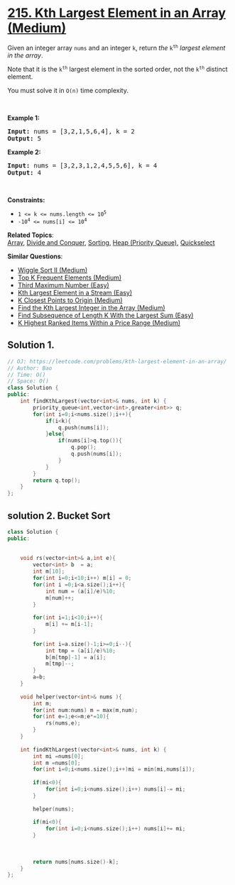 # [215. Kth Largest Element in an Array (Medium)](https://leetcode.com/problems/kth-largest-element-in-an-array/)

<p>Given an integer array <code>nums</code> and an integer <code>k</code>, return <em>the</em> <code>k<sup>th</sup></code> <em>largest element in the array</em>.</p>

<p>Note that it is the <code>k<sup>th</sup></code> largest element in the sorted order, not the <code>k<sup>th</sup></code> distinct element.</p>

<p>You must solve it in <code>O(n)</code> time complexity.</p>

<p>&nbsp;</p>
<p><strong>Example 1:</strong></p>
<pre><strong>Input:</strong> nums = [3,2,1,5,6,4], k = 2
<strong>Output:</strong> 5
</pre><p><strong>Example 2:</strong></p>
<pre><strong>Input:</strong> nums = [3,2,3,1,2,4,5,5,6], k = 4
<strong>Output:</strong> 4
</pre>
<p>&nbsp;</p>
<p><strong>Constraints:</strong></p>

<ul>
	<li><code>1 &lt;= k &lt;= nums.length &lt;= 10<sup>5</sup></code></li>
	<li><code>-10<sup>4</sup> &lt;= nums[i] &lt;= 10<sup>4</sup></code></li>
</ul>


**Related Topics**:  
[Array](https://leetcode.com/tag/array/), [Divide and Conquer](https://leetcode.com/tag/divide-and-conquer/), [Sorting](https://leetcode.com/tag/sorting/), [Heap (Priority Queue)](https://leetcode.com/tag/heap-priority-queue/), [Quickselect](https://leetcode.com/tag/quickselect/)

**Similar Questions**:
* [Wiggle Sort II (Medium)](https://leetcode.com/problems/wiggle-sort-ii/)
* [Top K Frequent Elements (Medium)](https://leetcode.com/problems/top-k-frequent-elements/)
* [Third Maximum Number (Easy)](https://leetcode.com/problems/third-maximum-number/)
* [Kth Largest Element in a Stream (Easy)](https://leetcode.com/problems/kth-largest-element-in-a-stream/)
* [K Closest Points to Origin (Medium)](https://leetcode.com/problems/k-closest-points-to-origin/)
* [Find the Kth Largest Integer in the Array (Medium)](https://leetcode.com/problems/find-the-kth-largest-integer-in-the-array/)
* [Find Subsequence of Length K With the Largest Sum (Easy)](https://leetcode.com/problems/find-subsequence-of-length-k-with-the-largest-sum/)
* [K Highest Ranked Items Within a Price Range (Medium)](https://leetcode.com/problems/k-highest-ranked-items-within-a-price-range/)

## Solution 1.

```cpp
// OJ: https://leetcode.com/problems/kth-largest-element-in-an-array/
// Author: Bao
// Time: O()
// Space: O()
class Solution {
public:
    int findKthLargest(vector<int>& nums, int k) {
        priority_queue<int,vector<int>,greater<int>> q;
        for(int i=0;i<nums.size();i++){
            if(i<k){
                q.push(nums[i]);
            }else{
                if(nums[i]>q.top()){
                    q.pop();
                    q.push(nums[i]);
                }
            }
        }
        return q.top();
    }
};
```


## solution 2. Bucket Sort



```cpp
class Solution {
public:
    
    
    void rs(vector<int>& a,int e){
        vector<int> b  = a;
        int m[10];
        for(int i=0;i<10;i++) m[i] = 0;
        for(int i =0;i<a.size();i++){
            int num = (a[i]/e)%10;
            m[num]++;
        }
        
        for(int i=1;i<10;i++){
            m[i] += m[i-1];
        }
        
        for(int i=a.size()-1;i>=0;i--){
            int tmp = (a[i]/e)%10;
            b[m[tmp]-1] = a[i];
            m[tmp]--;
        }
        a=b;
    }
    
    void helper(vector<int>& nums ){
        int m;
        for(int num:nums) m = max(m,num);
        for(int e=1;e<=m;e*=10){
            rs(nums,e);
        }
    }
    
    int findKthLargest(vector<int>& nums, int k) {
        int mi =nums[0];
        int m =nums[0];
        for(int i=0;i<nums.size();i++)mi = min(mi,nums[i]);  
        
        if(mi<0){
            for(int i=0;i<nums.size();i++) nums[i]-= mi;
        }
        
        helper(nums);
        
        if(mi<0){
            for(int i=0;i<nums.size();i++) nums[i]+= mi;
        }
        
        
        
        return nums[nums.size()-k];
    }
};
```